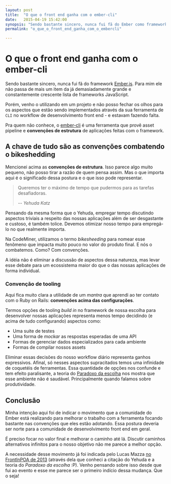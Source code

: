 ```yaml
---
layout: post
title:  "O que o front end ganha com o ember-cli"
date:   2015-04-19 15:42:00
synopsis: "Sendo bastante sincero, nunca fui fã do Ember como framework. Porém, não posso fechar os olhos para os interessantes impactos do ember-cli no workflow de desenvolvimento front end."
permalink: "o_que_o_front_end_ganha_com_o_embercli"

---
```


# O que o front end ganha com o ember-cli

Sendo bastante sincero, nunca fui fã do framework [Ember.js](http://emberjs.com/). Para mim ele não passa de mais um item da já demasiadamente grande e constantemente crescente lista de frameworks JavaScript.

Porém, venho o utilizando em um projeto e não posso fechar os olhos para os aspectos que estão sendo implementados através da sua ferramenta de `CLI` no workflow de desenvolvimento front end - e estavam fazendo falta.

Pra quem não conhece, o [ember-cli](http://www.ember-cli.com/) é uma ferramenta que provê asset pipeline e __convenções de estrutura__ de aplicações feitas com o framework.

## A chave de tudo são as convenções combatendo o bikeshedding

Mencionei acima as __convenções de estrutura__. Isso parece algo muito pequeno, não posso tirar a razão de quem pensa assim. Mas o que importa aqui é o significado dessa postura e o que isso pode representar.

> Queremos ter o máximo de tempo que pudermos para as tarefas desafiadoras.
>
> _-- Yehuda Katz_

Pensando da mesma forma que o Yehuda, empregar tempo discutindo aspectos triviais a respeito das nossas aplicações além de ser desgastante e custoso, é também tolice. Devemos otimizar nosso tempo para empregá-lo no que realmente importa.

Na CodeMiner, utilizamos o termo _bikesheeding_ para nomear esse fenômeno que impacta muito pouco no valor do produto final. E nós o combatemos. Como? Com convenções.

A idéia não é eliminar a discussão de aspectos dessa natureza, mas levar esse debate para um ecossistema maior do que o das nossas aplicações de forma individual.

### Convenção de tooling

Aqui fica muito clara a utilidade de um _mantra_ que aprendi ao ter contato com o Ruby on Rails: __convenções acima das configurações__.

Termos opções de tooling _build in_ no framework de nossa escolha para desenvolver nossas aplicações representa menos tempo decidindo (e acima de tudo configurando) aspectos como:

* Uma suite de testes
* Uma forma de _mockar_ as respostas esperadas de uma API
* Formas de gerenciar dados especializados para cada ambiente
* Formas de compilar nossos assets

Eliminar essas decisões do nosso workflow diário representa ganhos expressivos. Afinal, só nesses aspectos supracitados temos uma infinidade de coquetéis de ferramentas. Essa quantidade de opções nos confunde e tem efeito paralisante, a teoria do [Paradoxo da escolha](http://www.ted.com/talks/barry_schwartz_on_the_paradox_of_choice?language=pt) nos mostra que esse ambiente não é saudável. Principalmente quando falamos sobre produtividade.

## Conclusão

Minha intenção aqui foi de indicar o movimento que a comunidade do Ember está realizando para melhorar o trabalho com a ferramenta focando bastante nas convenções que eles estão adotando. Essa postura deveria ser norte para a comunidade de desenvolvimento front end em geral.

É preciso focar no valor final e melhorar o caminho até lá. Discutir caminhos alternativos infinitos para o nosso objetivo não me parece a melhor opção.

A necessidade desse movimento já foi indicada pelo Lucas Mazza [no FrontInPOA de 2013](https://youtu.be/2iA-Z_xu3DE) (através dela que conheci a citação do Yehuda e a teoria do _Paradoxo da escolha_ :P). Venho pensando sobre isso desde que fui ao evento e esse me parece ser o primeiro indício dessa mudança. Que o seja!
